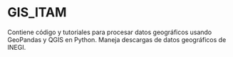 # GIS_ITAM
Contiene código y tutoriales para procesar datos geográficos usando GeoPandas y QGIS en Python. 
Maneja descargas de datos geográficos de INEGI.
